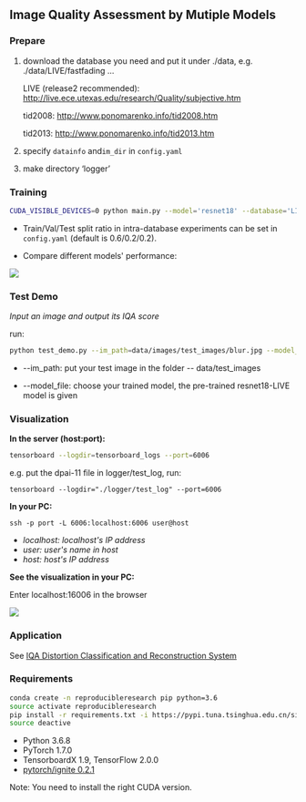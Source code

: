## Image Quality Assessment by Mutiple Models

### Prepare

1. download the database you need and put it under ./data, e.g. ./data/LIVE/fastfading ...

   LIVE (release2 recommended): http://live.ece.utexas.edu/research/Quality/subjective.htm

   tid2008: http://www.ponomarenko.info/tid2008.htm

   tid2013: http://www.ponomarenko.info/tid2013.htm

2. specify `datainfo` and`im_dir` in `config.yaml`

3. make directory ‘logger’



### Training

```bash
CUDA_VISIBLE_DEVICES=0 python main.py --model='resnet18' --database='LIVE'
```

- Train/Val/Test split ratio in intra-database experiments can be set in `config.yaml` (default is 0.6/0.2/0.2).


- Compare different models' performance:


![](https://github.com/RainFZY/Image-Quality-Assessment-By-Multiple-Models/blob/master/data/images/compare.jpg)



### Test Demo

*Input an image and output its IQA score*

run:

```bash
python test_demo.py --im_path=data/images/test_images/blur.jpg --model_file=models/resnet18-LIVE
```

- --im_path: put your test image in the folder -- data/test_images

- --model_file: choose your trained model, the pre-trained resnet18-LIVE model is given



### Visualization

**In the server (host:port):**

```bash
tensorboard --logdir=tensorboard_logs --port=6006
```

e.g. put the dpai-11 file in logger/test_log, run:

```
tensorboard --logdir="./logger/test_log" --port=6006
```

**In your PC:**

```
ssh -p port -L 6006:localhost:6006 user@host
```

- *localhost: localhost's IP address*
- *user: user's name in host*
- *host: host's IP address*

**See the visualization in your PC:**

Enter localhost:16006 in the browser

![](https://github.com/RainFZY/Image-Quality-Assessment-By-Multiple-Models/blob/master/data/images/tensorboard.png)



### Application

See [IQA Distortion Classification and Reconstruction System](https://github.com/RainFZY/IQA-Distortion-Classification-and-Reconstruction-System)



### Requirements

```bash
conda create -n reproducibleresearch pip python=3.6
source activate reproducibleresearch
pip install -r requirements.txt -i https://pypi.tuna.tsinghua.edu.cn/simple
source deactive
```

- Python 3.6.8
- PyTorch 1.7.0
- TensorboardX 1.9, TensorFlow 2.0.0
- [pytorch/ignite 0.2.1](https://github.com/pytorch/ignite)

Note: You need to install the right CUDA version.

